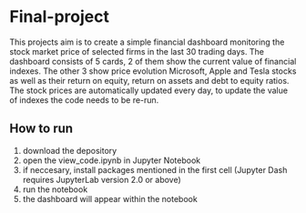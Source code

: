 # Final-project

This projects aim is to create a simple financial dashboard monitoring the stock market price of selected firms in the last 30 trading days.
The dashboard consists of 5 cards, 2 of them show the current value of financial indexes. The other 3 show price evolution Microsoft, Apple and Tesla stocks as well as their return on equity, return on assets and debt to equity ratios.
The stock prices are automatically updated every day, to update the value of indexes the code needs to be re-run.

## How to run
1. download the depository
2. open the view_code.ipynb in Jupyter Notebook
3. if neccesary, install packages mentioned in the first cell (Jupyter Dash requires JupyterLab version 2.0 or above)
4. run the notebook
5. the dashboard will appear within the notebook
